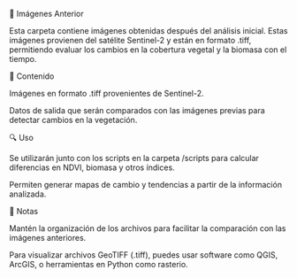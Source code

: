 📂 Imágenes Anterior

Esta carpeta contiene imágenes obtenidas después del análisis inicial. Estas imágenes provienen del satélite Sentinel-2 y están en formato .tiff, permitiendo evaluar los cambios en la cobertura vegetal y la biomasa con el tiempo.

📌 Contenido

Imágenes en formato .tiff provenientes de Sentinel-2.

Datos de salida que serán comparados con las imágenes previas para detectar cambios en la vegetación.

🔍 Uso

Se utilizarán junto con los scripts en la carpeta /scripts para calcular diferencias en NDVI, biomasa y otros índices.

Permiten generar mapas de cambio y tendencias a partir de la información analizada.

📜 Notas

Mantén la organización de los archivos para facilitar la comparación con las imágenes anteriores.

Para visualizar archivos GeoTIFF (.tiff), puedes usar software como QGIS, ArcGIS, o herramientas en Python como rasterio.

